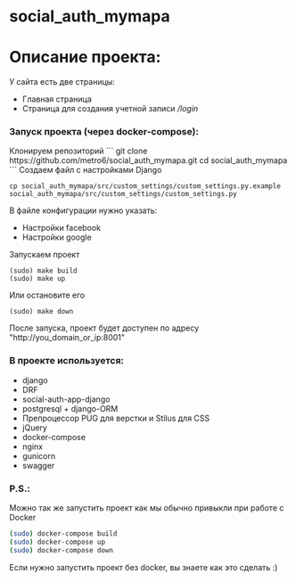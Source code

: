 # social_auth_mymapa

<h1>Описание проекта:</h1>

У сайта есть две страницы:
<ul>
    <li>Главная страница</li>
    <li>Страница для создания учетной записи <i>/login</i></li>
</ul>



<h3>Запуск проекта (через docker-compose):</h3>
Клонируем репозиторий
```
git clone https://github.com/metro6/social_auth_mymapa.git
cd social_auth_mymapa
```
Создаем файл с настройками Django

```
cp social_auth_mymapa/src/custom_settings/custom_settings.py.example social_auth_mymapa/src/custom_settings/custom_settings.py
```
В файле конфигурации нужно указать: 
<ul>
    <li>Настройки facebook</li>
    <li>Настройки google</li>
</ul>


Запускаем проект
```
(sudo) make build
(sudo) make up
```
Или остановите его
```
(sudo) make down
```

После запуска, проект будет доступен по адресу "http://you_domain_or_ip:8001"

<h3>В проекте используется:</h3>
<ul>
    <li>django</li>
    <li>DRF</li>
    <li>social-auth-app-django</li>
    <li>postgresql + django-ORM</li>
    <li>Препроцессор PUG для верстки и Stilus для CSS</li>
    <li>jQuery</li>
    <li>docker-compose</li>
    <li>nginx</li>
    <li>gunicorn</li>
    <li>swagger</li>
</ul>


<h3>P.S.:</h3>

Можно так же запустить проект как мы обычно привыкли при работе с Docker
```bash
(sudo) docker-compose build
(sudo) docker-compose up
(sudo) docker-compose down
```
Если нужно запустить проект без docker, вы знаете как это сделать :)